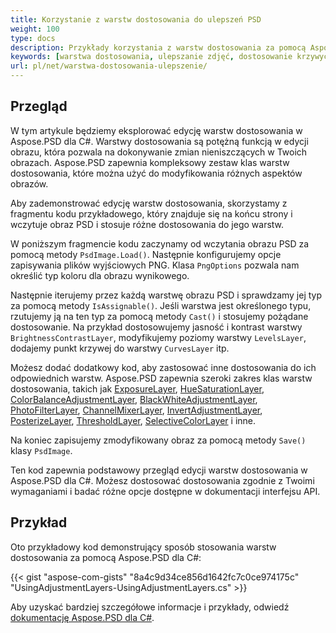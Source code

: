 ```yaml
---
title: Korzystanie z warstw dostosowania do ulepszeń PSD
weight: 100
type: docs
description: Przykłady korzystania z warstw dostosowania za pomocą Aspose.PSD dla C#
keywords: [warstwa dostosowania, ulepszanie zdjęć, dostosowanie krzywych, ulepszenie poziomów, odwrócenie, filtr zdjęć, psd api, C#, csharp, przykład kodu]
url: pl/net/warstwa-dostosowania-ulepszenie/
---
```


## Przegląd

W tym artykule będziemy eksplorować edycję warstw dostosowania w Aspose.PSD dla C#. Warstwy dostosowania są potężną funkcją w edycji obrazu, która pozwala na dokonywanie zmian nieniszczących w Twoich obrazach. Aspose.PSD zapewnia kompleksowy zestaw klas warstw dostosowania, które można użyć do modyfikowania różnych aspektów obrazów.

Aby zademonstrować edycję warstw dostosowania, skorzystamy z fragmentu kodu przykładowego, który znajduje się na końcu strony i wczytuje obraz PSD i stosuje różne dostosowania do jego warstw.

W poniższym fragmencie kodu zaczynamy od wczytania obrazu PSD za pomocą metody `PsdImage.Load()`. Następnie konfigurujemy opcje zapisywania plików wyjściowych PNG. Klasa `PngOptions` pozwala nam określić typ koloru dla obrazu wynikowego.

Następnie iterujemy przez każdą warstwę obrazu PSD i sprawdzamy jej typ za pomocą metody `IsAssignable()`. Jeśli warstwa jest określonego typu, rzutujemy ją na ten typ za pomocą metody `Cast()` i stosujemy pożądane dostosowanie. Na przykład dostosowujemy jasność i kontrast warstwy `BrightnessContrastLayer`, modyfikujemy poziomy warstwy `LevelsLayer`, dodajemy punkt krzywej do warstwy `CurvesLayer` itp.

Możesz dodać dodatkowy kod, aby zastosować inne dostosowania do ich odpowiednich warstw. Aspose.PSD zapewnia szeroki zakres klas warstw dostosowania, takich jak [ExposureLayer](https://reference.aspose.com/psd/net/aspose.psd.fileformats.psd.layers.adjustmentlayers/exposurelayer), [HueSaturationLayer](https://reference.aspose.com/psd/net/aspose.psd.fileformats.psd.layers.adjustmentlayers/huesaturationlayer), [ColorBalanceAdjustmentLayer](https://reference.aspose.com/psd/net/aspose.psd.fileformats.psd.layers.adjustmentlayers/colorbalanceadjustmentlayer), [BlackWhiteAdjustmentLayer](https://reference.aspose.com/psd/net/aspose.psd.fileformats.psd.layers.adjustmentlayers/blackwhiteadjustmentlayer), [PhotoFilterLayer](https://reference.aspose.com/psd/net/aspose.psd.fileformats.psd.layers.adjustmentlayers/photofilterlayer), [ChannelMixerLayer](https://reference.aspose.com/psd/net/aspose.psd.fileformats.psd.layers.adjustmentlayers/channelmixerlayer), [InvertAdjustmentLayer](https://reference.aspose.com/psd/net/aspose.psd.fileformats.psd.layers.adjustmentlayers/invertadjustmentlayer), [PosterizeLayer](https://reference.aspose.com/psd/net/aspose.psd.fileformats.psd.layers.adjustmentlayers/posterizelayer), [ThresholdLayer](https://reference.aspose.com/psd/net/aspose.psd.fileformats.psd.layers.adjustmentlayers/thresholdlayer), [SelectiveColorLayer](https://reference.aspose.com/psd/net/aspose.psd.fileformats.psd.layers.adjustmentlayers/selectivecolorlayer) i inne.

Na koniec zapisujemy zmodyfikowany obraz za pomocą metody `Save()` klasy `PsdImage`.

Ten kod zapewnia podstawowy przegląd edycji warstw dostosowania w Aspose.PSD dla C#. Możesz dostosować dostosowania zgodnie z Twoimi wymaganiami i badać różne opcje dostępne w dokumentacji interfejsu API.

## Przykład

Oto przykładowy kod demonstrujący sposób stosowania warstw dostosowania za pomocą Aspose.PSD dla C#:

{{< gist "aspose-com-gists" "8a4c9d34ce856d1642fc7c0ce974175c" "UsingAdjustmentLayers-UsingAdjustmentLayers.cs" >}}

Aby uzyskać bardziej szczegółowe informacje i przykłady, odwiedź [dokumentację Aspose.PSD dla C#](https://docs.aspose.com/psd/net/).

